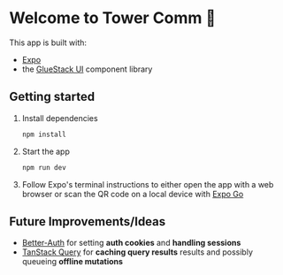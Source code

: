 # Welcome to Tower Comm 👋

This app is built with:
- [Expo](https://expo.dev)
- the [GlueStack UI](https://gluestack.io/) component library

## Getting started

1. Install dependencies

   ```bash
   npm install
   ```

2. Start the app

   ```bash
   npm run dev
   ```

3. Follow Expo's terminal instructions to either open the app with a web browser or scan the QR code on a local device with [Expo Go](https://expo.dev/go)

## Future Improvements/Ideas

- [Better-Auth](https://www.better-auth.com/) for setting **auth cookies** and **handling sessions**
- [TanStack Query](https://tanstack.com/query/latest) for **caching query results** results and possibly queueing **offline mutations**
